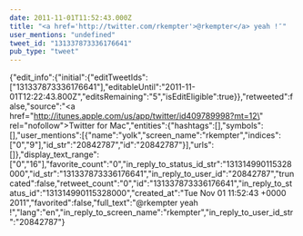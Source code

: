 ```yaml
---
date: 2011-11-01T11:52:43.000Z
title: "<a href='http://twitter.com/rkempter'>@rkempter</a> yeah !″"
user_mentions: "undefined"
tweet_id: "131337873336176641"
pub_type: "tweet"
---
```

{"edit_info":{"initial":{"editTweetIds":["131337873336176641"],"editableUntil":"2011-11-01T12:22:43.800Z","editsRemaining":"5","isEditEligible":true}},"retweeted":false,"source":"<a href=\"http://itunes.apple.com/us/app/twitter/id409789998?mt=12\" rel=\"nofollow\">Twitter for Mac</a>","entities":{"hashtags":[],"symbols":[],"user_mentions":[{"name":"yolk","screen_name":"rkempter","indices":["0","9"],"id_str":"20842787","id":"20842787"}],"urls":[]},"display_text_range":["0","16"],"favorite_count":"0","in_reply_to_status_id_str":"131314990115328000","id_str":"131337873336176641","in_reply_to_user_id":"20842787","truncated":false,"retweet_count":"0","id":"131337873336176641","in_reply_to_status_id":"131314990115328000","created_at":"Tue Nov 01 11:52:43 +0000 2011","favorited":false,"full_text":"@rkempter yeah !","lang":"en","in_reply_to_screen_name":"rkempter","in_reply_to_user_id_str":"20842787"}
